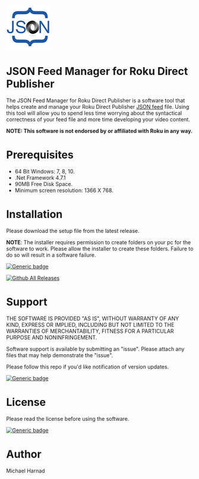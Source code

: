 ![JSON Feed Manager for Roku Direct Publisher](json%20120%20x%20120.png
)
# JSON Feed Manager for Roku Direct Publisher
The JSON Feed Manager for Roku Direct Publisher is a software tool that helps create and manage your Roku Direct Publisher [JSON feed](https://developer.roku.com/docs/specs/direct-publisher-feed-specs/json-dp-spec.md) file.  Using this tool will allow you to spend less time worrying about the syntactical correctness of your feed file and more time developing your video content.


**NOTE: This software is not endorsed by or affiliated with Roku in any way.**

# Prerequisites
* 64 Bit Windows: 7, 8, 10.
* .Net Framework 4.7.1
* 90MB Free Disk Space.
* Minimum screen resolution: 1366 X 768.

# Installation
Please download the setup file from the latest release.

**NOTE**: The installer requires permission to create folders on your pc for the software to work.  Please allow the installer to create these folders.  Failure to do so will result in a software failure.

[![Generic badge](https://img.shields.io/badge/Download-Latest-blue.svg)](https://github.com/rrirower/json-feed-manager/releases/latest)

[![Github All Releases](https://img.shields.io/github/downloads/rrirower/json-feed-manager/total.svg)](https://github.com/rrirower/json-feed-manager/releases/latest)

# Support
THE SOFTWARE IS PROVIDED "AS IS", WITHOUT WARRANTY OF ANY KIND, EXPRESS OR IMPLIED, INCLUDING BUT NOT LIMITED TO THE WARRANTIES OF MERCHANTABILITY, FITNESS FOR A PARTICULAR PURPOSE AND NONINFRINGEMENT.

Software support is available by submitting an "issue".  Please attach any files that may help demonstrate the "issue".

Please follow this repo if you'd like notification of version updates.

[![Generic badge](https://img.shields.io/badge/Issues-New-green.svg)](https://github.com/rrirower/json-feed-manager/issues/new)

# License
Please read the license before using the software.

[![Generic badge](https://img.shields.io/badge/License-EULA-blue.svg)](https://github.com/rrirower/json-feed-manager/blob/master/LICENSE.md)

# Author
Michael Harnad
